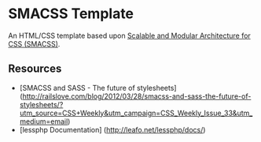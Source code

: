 # SMACSS Template

An HTML/CSS template based upon [Scalable and Modular Architecture for CSS (SMACSS)](http://smacss.com/).

## Resources

- [SMACSS and SASS - The future of stylesheets] (http://railslove.com/blog/2012/03/28/smacss-and-sass-the-future-of-stylesheets/?utm_source=CSS+Weekly&utm_campaign=CSS_Weekly_Issue_33&utm_medium=email)
- [lessphp Documentation] (http://leafo.net/lessphp/docs/)